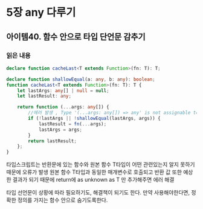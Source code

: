 # 5장 any 다루기

## 아이템40. 함수 안으로 타입 단언문 감추기

### 읽은 내용

```ts
declare function cacheLast<T extends Function>(fn: T): T;

declare function shallowEqual(a: any, b: any): boolean;
function cacheLast<T extends Function>(fn: T): T {
    let lastArgs: any[] | null = null;
    let lastResult: any;

    return function (...args: any[]) {
        //에러 발생 , Type '(...args: any[]) => any' is not assignable to type 'T'.
        if (!lastArgs || !shallowEqual(lastArgs, args)) {
            lastResult = fn(...args);
            lastArgs = args;
        }
        return lastResult;
    };
}
```

타입스크립트는 반환문에 있는 함수와 원본 함수 T타입이 어떤 관련있는지 알지 못하기 때문에 오류가 발생
원본 함수 T타입과 동일한 매개변수로 호출되고 반환 값 또한 예상한 결과가 되기 때문에
return에 as unknown as T 만 추가해주면 에러 해결

타입 선언문이 상황에 따라 필요하기도, 해결책이 되기도 한다.
만약 사용해야한다면, 정확한 정의를 가지는 함수 안으로 숨기도록한다.
